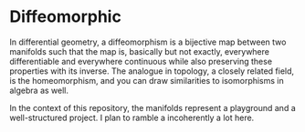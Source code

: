# Diffeomorphic

In differential geometry, a diffeomorphism is a bijective map between two
manifolds such that the map is, basically but not exactly, everywhere
differentiable and everywhere continuous while also preserving these properties
with its inverse. The analogue in topology, a closely related field, is the
homeomorphism, and you can draw similarities to isomorphisms in algebra as
well.

In the context of this repository, the manifolds represent a playground and a
well-structured project. I plan to ramble a incoherently a lot here.
